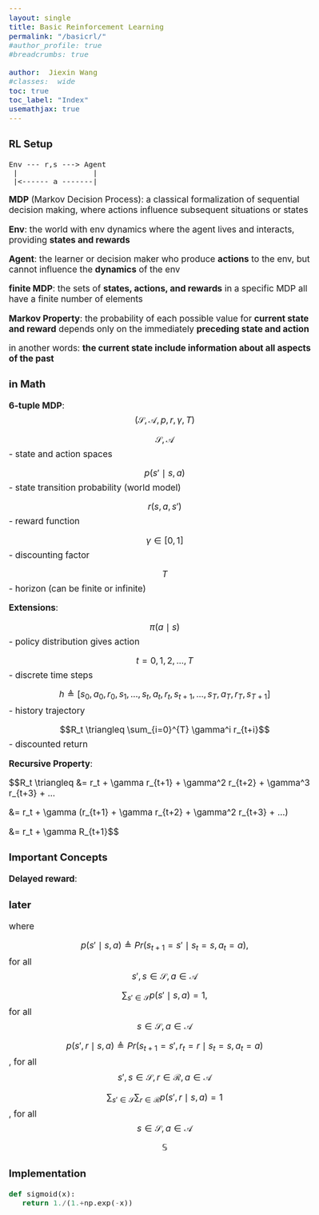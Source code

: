 ```yaml
---
layout: single
title: Basic Reinforcement Learning
permalink: "/basicrl/"
#author_profile: true
#breadcrumbs: true

author:  Jiexin Wang
#classes:  wide
toc: true
toc_label: "Index"
usemathjax: true
---
```


<style type="text/css">
  body{
  font-size: 13pt;
  }
</style>

### RL Setup

    Env --- r,s ---> Agent
     |                 |
     |<------ a -------|

**MDP** (Markov Decision Process): a classical formalization of sequential decision making, where actions influence subsequent situations or states

**Env**: the world with env dynamics where the agent lives and interacts, providing **states and rewards**

**Agent**: the learner or decision maker who produce **actions** to the env, but cannot influence the **dynamics** of the env

**finite MDP**: the sets of **states, actions, and rewards** in a specific MDP all have a finite number of elements

**Markov Property**: the probability of each possible value for **current state and reward** depends only on the immediately **preceding state and action**

in another words: **the current state include information about all aspects of the past**


### in Math

**6-tuple MDP**: $$(\mathcal{S}, \mathcal{A},p,r,\gamma,T)$$

$$\mathcal{S}, \mathcal{A}$$ - state and action spaces

$$p (s' \mid s,a)$$ - state transition probability (world model)

$$r (s,a,s')$$ - reward function

$$\gamma \in [0,1]$$ - discounting factor

$$T$$ - horizon (can be finite or infinite)

**Extensions**:

$$\pi (a \mid s)$$ - policy distribution gives action

$$t = 0,1,2,...,T$$ - discrete time steps

$$h \triangleq [s_0,a_0,r_0,s_1,...,s_t,a_t,r_t,s_{t+1},...,s_T,a_T,r_T,s_{T+1}]$$ - history trajectory

$$R_t \triangleq \sum_{i=0}^{T} \gamma^i r_{t+i}$$ - discounted return

**Recursive Property**:

$$R_t \triangleq &= r_t + \gamma r_{t+1} + \gamma^2 r_{t+2} + \gamma^3 r_{t+3} + ...

&= r_t + \gamma (r_{t+1} + \gamma r_{t+2} + \gamma^2 r_{t+3} + ...)

&= r_t + \gamma R_{t+1}$$



### Important Concepts

**Delayed reward**:

### later

where

$$p(s' \mid s,a) \triangleq Pr(s_{t+1}=s' \mid s_t=s,a_t=a),$$ for all $$s',s \in \mathcal{S}, a \in \mathcal{A}$$

$$\sum_{s' \in \mathcal{S}} p(s' \mid s,a)=1,$$ for all $$s \in \mathcal{S}, a \in \mathcal{A}$$



$$p(s',r \mid s,a) \triangleq Pr(s_{t+1}=s',r_t=r \mid s_t=s,a_t=a)$$, for all $$s',s \in \mathcal{S}, r \in \mathcal{R}, a \in \mathcal{A}$$

$$\sum_{s' \in \mathcal{S}} \sum_{r \in \mathcal{R}} p(s',r \mid s,a)=1$$, for all $$s \in \mathcal{S}, a \in \mathcal{A}$$

$$\mathbb{S}$$

### Implementation

```python
def sigmoid(x):
   return 1./(1.+np.exp(-x))

```
